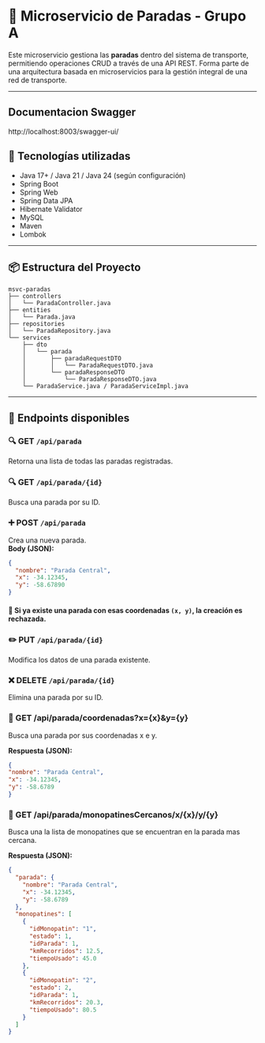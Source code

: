 # 🚌 Microservicio de Paradas - Grupo A

Este microservicio gestiona las **paradas** dentro del sistema de transporte, permitiendo operaciones CRUD a través de una API REST. Forma parte de una arquitectura basada en microservicios para la gestión integral de una red de transporte.

---
## Documentacion Swagger
http://localhost:8003/swagger-ui/

## 🔧 Tecnologías utilizadas

- Java 17+ / Java 21 / Java 24 (según configuración)
- Spring Boot
- Spring Web
- Spring Data JPA
- Hibernate Validator
- MySQL
- Maven
- Lombok

---

## 📦 Estructura del Proyecto

```plaintext
msvc-paradas
├── controllers
│   └── ParadaController.java
├── entities
│   └── Parada.java
├── repositories
│   └── ParadaRepository.java
└── services   
    ├── dto
    │   └── parada
    │       ├── paradaRequestDTO
    │       │   └── ParadaRequestDTO.java
    │       └── paradaResponseDTO
    │           └── ParadaResponseDTO.java
    └── ParadaService.java / ParadaServiceImpl.java
```


---

## 📌 Endpoints disponibles

### 🔍 GET `/api/parada`
Retorna una lista de todas las paradas registradas.

### 🔍 GET `/api/parada/{id}`
Busca una parada por su ID.

### ➕ POST `/api/parada`
Crea una nueva parada.  
**Body (JSON):**
```json
{
  "nombre": "Parada Central",
  "x": -34.12345,
  "y": -58.67890
}
```
#### 📌 Si ya existe una parada con esas coordenadas `(x, y)`, la creación es rechazada.

### ✏️ PUT `/api/parada/{id}`
Modifica los datos de una parada existente.

### ❌ DELETE `/api/parada/{id}`
Elimina una parada por su ID.

### 📍 GET /api/parada/coordenadas?x={x}&y={y}
Busca una parada por sus coordenadas x e y.

**Respuesta (JSON):**
```json
{
"nombre": "Parada Central",
"x": -34.12345,
"y": -58.6789
}
```

### 📍 GET /api/parada/monopatinesCercanos/x/{x}/y/{y}
Busca una la lista de monopatines que se encuentran en la parada mas cercana.

**Respuesta (JSON):**
```json
{
  "parada": {
    "nombre": "Parada Central",
    "x": -34.12345,
    "y": -58.6789
  },
  "monopatines": [
    {
      "idMonopatin": "1",
      "estado": 1,
      "idParada": 1,
      "kmRecorridos": 12.5,
      "tiempoUsado": 45.0
    },
    {
      "idMonopatin": "2",
      "estado": 2,
      "idParada": 1,
      "kmRecorridos": 20.3,
      "tiempoUsado": 80.5
    }
  ]
}
```